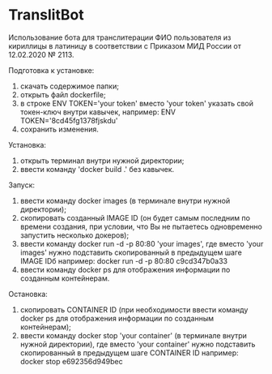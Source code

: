 # TranslitBot
Использование бота для транслитерации ФИО пользователя из кириллицы в латиницу в соответствии с Приказом МИД России от 12.02.2020 № 2113.

Подготовка к установке:
1. скачать содержимое папки;
2. открыть файл dockerfile;
3. в строке ENV TOKEN='your token' вместо 'your token' указать свой токен-ключ внутри кавычек, например:
	ENV TOKEN='8cd45fg1378fjskdu'
4.  сохранить изменения.

Установка:
1. открыть терминал внутри нужной директории;
2. ввести команду 'docker build .' без кавычек.

Запуск:
1. ввести команду docker images (в терминале внутри нужной директории);
2. скопировать созданный IMAGE ID (он будет самым последним по времени создания, при условии, что Вы не пытаетесь одновременно запустить несколько докеров);
3. ввести команду docker run -d -p 80:80 'your images', где вместо 'your images' нужно подставить скопированный в предыдущем шаге IMAGE IDб например:
	docker run -d -p 80:80 с9cd347b0a33
4. ввести команду docker ps для отображения информации по созданным контейнерам.

Остановка:
1. скопировать CONTAINER ID (при необходимости ввести команду docker ps для отображения информации по созданным контейнерам);
2. ввести команду docker stop 'your container' (в терминале внутри нужной директории), где вместо 'your container' нужно подставить скопированный в предыдущем шаге CONTAINER ID например:
	docker stop e692356d949bec
